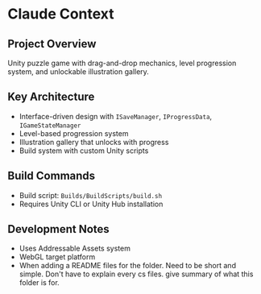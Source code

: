 # Claude Context

## Project Overview
Unity puzzle game with drag-and-drop mechanics, level progression system, and unlockable illustration gallery.

## Key Architecture
- Interface-driven design with `ISaveManager`, `IProgressData`, `IGameStateManager`
- Level-based progression system
- Illustration gallery that unlocks with progress
- Build system with custom Unity scripts

## Build Commands
- Build script: `Builds/BuildScripts/build.sh`
- Requires Unity CLI or Unity Hub installation

## Development Notes
- Uses Addressable Assets system
- WebGL target platform
- When adding a README files for the folder. Need to be short and simple. Don't have to explain every cs files. give summary of what this folder is for.